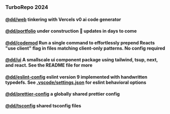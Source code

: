 ### TurboRepo 2024

#### [@dd/web](./apps/web/README.md) tinkering with Vercels v0 ai code generator

#### [@dd/portfolio](./apps/portfolio/README.md) under construction 🚧 updates in days to come

#### [@dd/codemod](./packages/codemod/README.md) Run a single command to effortlessly prepend Reacts "use client" flag in files matching client-only patterns. No config required

#### [@dd/ui](./packages/ui/README.md) A smallscale ui component package using tailwind, tsup, next, and react. See the README file for more

#### [@dd/eslint-config](./tooling/eslint/types.d.ts) eslint version 9 implemented with handwritten typedefs. See [.vscode/settings.json](./.vscode/settings.json) for eslint behavioral options

#### [@dd/prettier-config](./tooling/prettier/index.js) a globally shared prettier config

#### [@dd/tsconfig](./tooling/typescript/package.json) shared tsconfig files
